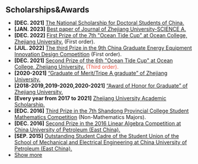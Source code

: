 <h1 id="ScholarshipsandAwards"></h1>

<h2 style="margin: 30px 0px 10px;">Scholarships&Awards</h2>

<ul>

<li><strong>[DEC. 2021]</strong> <span style="color:#e74d3c"><a href="/assets/files/The National Scholarship for Doctoral Students of China.pdf">The National Scholarship for Doctoral Students of China.</a></span></li>
<li><strong>[JAN. 2023]</strong> <span style="color:#e74d3c"><a href="/assets/files/Best paper of Journal of Zhejiang University-SCIENCE A.pdf">Best paper of Journal of Zhejiang University-SCIENCE A.</a></span></li>
<li><strong>[DEC. 2022]</strong> <span style="color:#e74d3c"><a href="/assets/files/The National Scholarship for Doctoral Students of China.pdf">First Prize of the 7th "Ocean Tide Cup" at Ocean College, Zhejiang University.</a></span> (First order).</li>
<li><strong>[JUL. 2022]</strong> <span style="color:#e74d3c"><a href="/assets/files/The National Scholarship for Doctoral Students of China.pdf">The third Prize in the 9th China Graduate Energy Equipment Innovation Design Competition</a></span> (First order).</li>
<li><strong>[DEC. 2021]</strong> <span style="color:#e74d3c"><a href="/assets/files/The National Scholarship for Doctoral Students of China.pdf">Second Prize of the 6th "Ocean Tide Cup" at Ocean College, Zhejiang University.</a> (Third order).</span></li>
<li><strong>[2020-2021]</strong> <span style="color:#e74d3c"><a href="/assets/files/The National Scholarship for Doctoral Students of China.pdf">“Graduate of Merit/Tripe A graduate” of Zhejiang University.</a></span></li>
<li><strong>[2018-2019,2019-2020,2020-2021]</strong> <span style="color:#e74d3c"><a href="/assets/files/The National Scholarship for Doctoral Students of China.pdf">“Award of Honor for Graduate” of Zhejiang University.</a></span></li>
<li><strong>[Every year from 2017 to 2021]</strong> <span style="color:#e74d3c"><a href="/assets/files/The National Scholarship for Doctoral Students of China.pdf">Zhejiang University Academic Scholarship.</a></span></li>
<li><strong>[EDC. 2016]</strong> <span style="color:#e74d3c"><a href="/assets/files/The National Scholarship for Doctoral Students of China.pdf">Third Prize in the 7th Shandong Provincial College Student Mathematics Competition</a></span> (Non-Mathematics Majors). </li>
<li><strong>[DEC. 2016]</strong> <span style="color:#e74d3c"><a href="/assets/files/The National Scholarship for Doctoral Students of China.pdf">Second Prize in the 2016 Linear Algebra Competition at China University of Petroleum (East China).</a></span></li>
<li><strong>[SEP. 2015]</strong> <span style="color:#e74d3c"><a href="/assets/files/The National Scholarship for Doctoral Students of China.pdf">Outstanding Student Cadre of the Student Union of the School of Mechanical and Electrical Engineering at China University of Petroleum (East China).</a></span></li>

<li> <a href="javascript:toggle_vis('newsmore')">Show more</a> </li>
<div id="newsmore" style="display:none">
<li><strong>[JUN. 2021]</strong> Join the <a href="https://www.spin-ion.com/">Spin-Ion Technologies</a>, involved in the <a href="https://bemagic-etn.eu/">BeMAGIC</a> program (Marie Sklodowska-Curie European Training Network).</li>
</div>
</ul>
